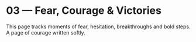# 03 — Fear, Courage & Victories

This page tracks moments of fear, hesitation, breakthroughs and bold steps. A page of courage written softly.

